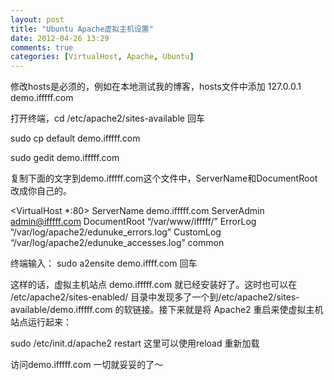 ```yaml
---
layout: post
title: "Ubuntu Apache虚拟主机设置"
date: 2012-04-26 13:29
comments: true
categories: [VirtualHost, Apache, Ubuntu]
---
```


修改hosts是必须的，例如在本地测试我的博客，hosts文件中添加 127.0.0.1  demo.ifffff.com 


打开终端，cd /etc/apache2/sites-available 回车

sudo cp default demo.ifffff.com

sudo gedit demo.ifffff.com

<!--more-->

复制下面的文字到demo.ifffff.com这个文件中，ServerName和DocumentRoot改成你自己的。

<VirtualHost *:80>
ServerName demo.ifffff.com
ServerAdmin admin@ifffff.com
DocumentRoot “/var/www/ifffff/”
ErrorLog “/var/log/apache2/edunuke_errors.log”
CustomLog “/var/log/apache2/edunuke_accesses.log” common
</VirtualHost>

终端输入：
sudo a2ensite demo.iffff.com 回车

这样的话，虚拟主机站点 demo.ifffff.com 就已经安装好了。这时也可以在 /etc/apache2/sites-enabled/ 目录中发现多了一个到/etc/apache2/sites-available/demo.ifffff.com 的软链接。接下来就是将 Apache2 重启来使虚拟主机站点运行起来：

sudo /etc/init.d/apache2 restart 这里可以使用reload 重新加载

访问demo.ifffff.com 一切就妥妥的了～